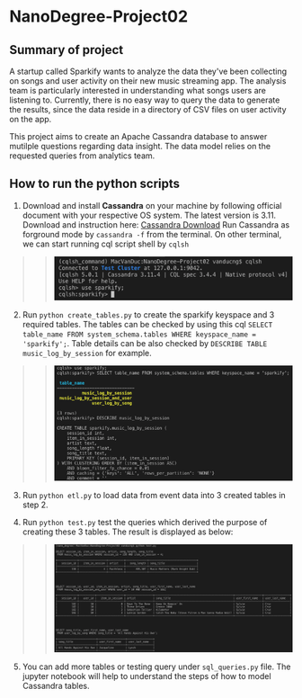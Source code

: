 # NanoDegree-Project02
## Summary of project
A startup called Sparkify wants to analyze the data they've been collecting on songs and user activity on their new music streaming app. The analysis team is particularly interested in understanding what songs users are listening to. Currently, there is no easy way to query the data to generate the results, since the data reside in a directory of CSV files on user activity on the app.

This project aims to create an Apache Cassandra database to answer mutilple questions regarding data insight. The data model relies on the requested queries from analytics team. 

## How to run the python scripts
1. Download and install **Cassandra** on your machine by following official document with your respective OS system. The latest version is 3.11. Download and instruction here: [Cassandra Download](http://cassandra.apache.org/download/)
Run Cassandra as forground mode by ```cassandra -f``` from the terminal. On other terminal, we can start running cql script shell by ```cqlsh```

>> ![cassandra querry lanaguage](/images/cqlsh.png)

2. Run ```python create_tables.py``` to create the sparkify keyspace and 3 required tables. The tables can be checked by using this cql ```SELECT table_name FROM system_schema.tables WHERE keyspace_name = 'sparkify';```. Table details can be also checked by ```DESCRIBE TABLE music_log_by_session``` for example.

>> ![Table Setup](/images/sparkify_tables.png)

3. Run `python etl.py` to load data from event data into 3 created tables in step 2.

4. Run `python test.py` test the queries which derived the purpose of creating these 3 tables. The result is displayed as below:
>> ![Query validation](/images/query_validation.png)

5. You can add more tables or testing query under ```sql_queries.py``` file. The jupyter notebook will help to understand the steps of how to model Cassandra tables.



